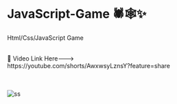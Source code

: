 # JavaScript-Game 🕷🕸✨
Html/Css/JavaScript Game 
<br><br>
<link> 🔰 Video Link Here---><br> https://youtube.com/shorts/AwxwsyLznsY?feature=share </link>

<br><br>
![ss](https://github.com/SE-LAPS/JavaScript-Game/assets/87580847/548832d0-c2f8-496d-8479-6b91dbe02386)
